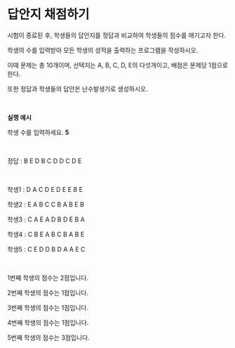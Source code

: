 # 답안지 채점하기

시험이 종료된 후, 학생들의 답안지를 정답과 비교하여 학생들의 점수를 매기고자 한다. 

학생의 수를 입력받아 모든 학생의 성적을 출력하는 프로그램을 작성하시오. 

이때 문제는 총 10개이며, 선택지는 A, B, C, D, E의 다섯개이고, 배점은 문제당 1점으로 한다.

또한 정답과 학생들의 답안은 난수발생기로 생성하시오.

<br>

**실행 예시**

학생 수를 입력하세요. **5**

<br>

정답 : B E D B C D D C D E

<br>

학생1 : D A C D E D E E B E

학생2 : E A B C C B A B E B

학생3 : C A E A D B D E B A

학생4 : C B E A B C B A B E

학생5 : C E D D B D A A E C

<br>

1번째 학생의 점수는 2점입니다.

2번째 학생의 점수는 1점입니다.

3번째 학생의 점수는 1점입니다.

4번째 학생의 점수는 1점입니다.

5번째 학생의 점수는 3점입니다.

